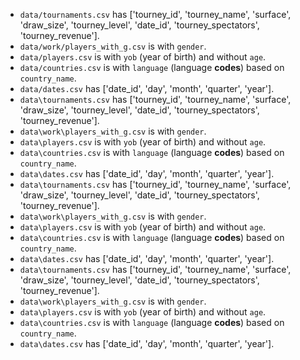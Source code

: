 - `data/tournaments.csv` has ['tourney_id', 'tourney_name', 'surface', 'draw_size', 'tourney_level', 'date_id', 'tourney_spectators', 'tourney_revenue'].
- `data/work/players_with_g.csv` is with `gender`.
- `data/players.csv` is with `yob` (year of birth) and without `age`.
- `data/countries.csv` is with `language` (language **codes**) based on `country_name`.
- `data/dates.csv` has ['date_id', 'day', 'month', 'quarter', 'year'].
- `data\tournaments.csv` has ['tourney_id', 'tourney_name', 'surface', 'draw_size', 'tourney_level', 'date_id', 'tourney_spectators', 'tourney_revenue'].
- `data\work\players_with_g.csv` is with `gender`.
- `data\players.csv` is with `yob` (year of birth) and without `age`.
- `data\countries.csv` is with `language` (language **codes**) based on `country_name`.
- `data\dates.csv` has ['date_id', 'day', 'month', 'quarter', 'year'].
- `data\tournaments.csv` has ['tourney_id', 'tourney_name', 'surface', 'draw_size', 'tourney_level', 'date_id', 'tourney_spectators', 'tourney_revenue'].
- `data\work\players_with_g.csv` is with `gender`.
- `data\players.csv` is with `yob` (year of birth) and without `age`.
- `data\countries.csv` is with `language` (language **codes**) based on `country_name`.
- `data\dates.csv` has ['date_id', 'day', 'month', 'quarter', 'year'].
- `data\tournaments.csv` has ['tourney_id', 'tourney_name', 'surface', 'draw_size', 'tourney_level', 'date_id', 'tourney_spectators', 'tourney_revenue'].
- `data\work\players_with_g.csv` is with `gender`.
- `data\players.csv` is with `yob` (year of birth) and without `age`.
- `data\countries.csv` is with `language` (language **codes**) based on `country_name`.
- `data\dates.csv` has ['date_id', 'day', 'month', 'quarter', 'year'].
